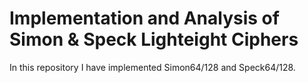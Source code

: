 # Implementation and Analysis of Simon & Speck Lighteight Ciphers

In this repository I have implemented Simon64/128 and Speck64/128. 
